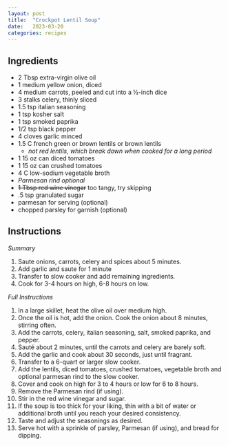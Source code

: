 ```yaml
---
layout: post
title:  "Crockpot Lentil Soup"
date:   2023-03-20
categories: recipes
---
```

Ingredients
--
- 2 Tbsp extra-virgin olive oil
- 1 medium yellow onion, diced
- 4 medium carrots, peeled and cut into a ½-inch dice
- 3 stalks celery, thinly sliced
- 1.5 tsp italian seasoning
- 1 tsp kosher salt
- 1 tsp smoked paprika
- 1/2 tsp black pepper
- 4 cloves garlic minced
- 1.5 C french green or brown lentils or brown lentils
	- *not red lentils, which break down when cooked for a long period*
- 1 15 oz can diced tomatoes
- 1 15 oz can crushed tomatoes
- 4 C low-sodium vegetable broth
- *Parmesan rind optional*
- ~~1 Tbsp red wine vinegar~~ too tangy, try skipping
- .5 tsp granulated sugar
- parmesan for serving (optional)
- chopped parsley for garnish (optional)

Instructions
--
*Summary*
1. Saute onions, carrots, celery and spices about 5 minutes.
2. Add garlic and saute for 1 minute
3. Transfer to slow cooker and add remaining ingredients.
4. Cook for 3-4 hours on high, 6-8 hours on low.

*Full Instructions*
1. In a large skillet, heat the olive oil over medium high.
2. Once the oil is hot, add the onion. Cook the onion about 8 minutes, stirring often.
3. Add the carrots, celery, italian seasoning, salt, smoked paprika, and pepper.
4. Sauté about 2 minutes, until the carrots and celery are barely soft.
5. Add the garlic and cook about 30 seconds, just until fragrant.
6. Transfer to a 6-quart or larger slow cooker.
7. Add the lentils, diced tomatoes, crushed tomatoes, vegetable broth and optional parmesan rind to the slow cooker.
8. Cover and cook on high for 3 to 4 hours or low for 6 to 8 hours.
9. Remove the Parmesan rind (if using).
10. Stir in the red wine vinegar and sugar.
11. If the soup is too thick for your liking, thin with a bit of water or additional broth until you reach your desired consistency.
12. Taste and adjust the seasonings as desired.
13. Serve hot with a sprinkle of parsley, Parmesan (if using), and bread for dipping.